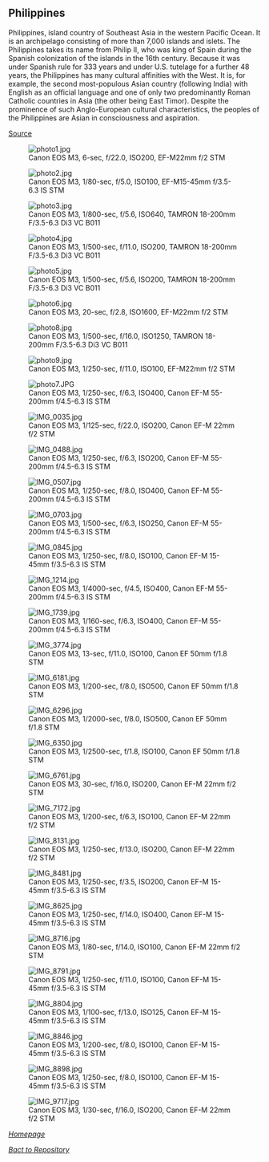 ## Philippines


Philippines, island country of Southeast Asia in the western Pacific Ocean. It is an archipelago consisting of more than 7,000 islands and islets. The Philippines takes its name from Philip II, who was king of Spain during the Spanish colonization of the islands in the 16th century. Because it was under Spanish rule for 333 years and under U.S. tutelage for a further 48 years, the Philippines has many cultural affinities with the West. It is, for example, the second most-populous Asian country (following India) with English as an official language and one of only two predominantly Roman Catholic countries in Asia (the other being East Timor). Despite the prominence of such Anglo-European cultural characteristics, the peoples of the Philippines are Asian in consciousness and aspiration.

[Source](https://www.britannica.com/place/Philippines)

<link rel='stylesheet' href='/Shutter101/css/photo-tile.css'>
<div class='gallery'>
	<figure>
		<img src='/Shutter101/photos/Philippines/img/photo1.jpg' alt='photo1.jpg'>
		<figcaption>Canon EOS M3, 6-sec, f/22.0, ISO200, EF-M22mm f/2 STM</figcaption>
	</figure>
	<figure>
		<img src='/Shutter101/photos/Philippines/img/photo2.jpg' alt='photo2.jpg'>
		<figcaption>Canon EOS M3, 1/80-sec, f/5.0, ISO100, EF-M15-45mm f/3.5-6.3 IS STM</figcaption>
	</figure>
	<figure>
		<img src='/Shutter101/photos/Philippines/img/photo3.jpg' alt='photo3.jpg'>
		<figcaption>Canon EOS M3, 1/800-sec, f/5.6, ISO640, TAMRON 18-200mm F/3.5-6.3 Di3 VC B011</figcaption>
	</figure>
	<figure>
		<img src='/Shutter101/photos/Philippines/img/photo4.jpg' alt='photo4.jpg'>
		<figcaption>Canon EOS M3, 1/500-sec, f/11.0, ISO200, TAMRON 18-200mm F/3.5-6.3 Di3 VC B011</figcaption>
	</figure>
	<figure>
		<img src='/Shutter101/photos/Philippines/img/photo5.jpg' alt='photo5.jpg'>
		<figcaption>Canon EOS M3, 1/500-sec, f/5.6, ISO200, TAMRON 18-200mm F/3.5-6.3 Di3 VC B011</figcaption>
	</figure>
	<figure>
		<img src='/Shutter101/photos/Philippines/img/photo6.jpg' alt='photo6.jpg'>
		<figcaption>Canon EOS M3, 20-sec, f/2.8, ISO1600, EF-M22mm f/2 STM</figcaption>
	</figure>
	<figure>
		<img src='/Shutter101/photos/Philippines/img/photo8.jpg' alt='photo8.jpg'>
		<figcaption>Canon EOS M3, 1/500-sec, f/16.0, ISO1250, TAMRON 18-200mm F/3.5-6.3 Di3 VC B011</figcaption>
	</figure>
	<figure>
		<img src='/Shutter101/photos/Philippines/img/photo9.jpg' alt='photo9.jpg'>
		<figcaption>Canon EOS M3, 1/250-sec, f/11.0, ISO100, EF-M22mm f/2 STM</figcaption>
	</figure>
	<figure>
		<img src='/Shutter101/photos/Philippines/img/photo7.JPG' alt='photo7.JPG'>
		<figcaption>Canon EOS M3, 1/250-sec, f/6.3, ISO400, Canon EF-M 55-200mm f/4.5-6.3 IS STM</figcaption>
	</figure>
<figure>
	<img src='/Shutter101/photos/Philippines/img/IMG_0035.jpg' alt='IMG_0035.jpg'>
	<figcaption>Canon EOS M3, 1/125-sec, f/22.0, ISO200, Canon EF-M 22mm f/2 STM</figcaption>
</figure>
<figure>
	<img src='/Shutter101/photos/Philippines/img/IMG_0488.jpg' alt='IMG_0488.jpg'>
	<figcaption>Canon EOS M3, 1/250-sec, f/6.3, ISO200, Canon EF-M 55-200mm f/4.5-6.3 IS STM</figcaption>
</figure>
<figure>
	<img src='/Shutter101/photos/Philippines/img/IMG_0507.jpg' alt='IMG_0507.jpg'>
	<figcaption>Canon EOS M3, 1/250-sec, f/8.0, ISO400, Canon EF-M 55-200mm f/4.5-6.3 IS STM</figcaption>
</figure>
<figure>
	<img src='/Shutter101/photos/Philippines/img/IMG_0703.jpg' alt='IMG_0703.jpg'>
	<figcaption>Canon EOS M3, 1/500-sec, f/6.3, ISO250, Canon EF-M 55-200mm f/4.5-6.3 IS STM</figcaption>
</figure>
<figure>
	<img src='/Shutter101/photos/Philippines/img/IMG_0845.jpg' alt='IMG_0845.jpg'>
	<figcaption>Canon EOS M3, 1/250-sec, f/8.0, ISO100, Canon EF-M 15-45mm f/3.5-6.3 IS STM</figcaption>
</figure>
<figure>
	<img src='/Shutter101/photos/Philippines/img/IMG_1214.jpg' alt='IMG_1214.jpg'>
	<figcaption>Canon EOS M3, 1/4000-sec, f/4.5, ISO400, Canon EF-M 55-200mm f/4.5-6.3 IS STM</figcaption>
</figure>
<figure>
	<img src='/Shutter101/photos/Philippines/img/IMG_1739.jpg' alt='IMG_1739.jpg'>
	<figcaption>Canon EOS M3, 1/160-sec, f/6.3, ISO400, Canon EF-M 55-200mm f/4.5-6.3 IS STM</figcaption>
</figure>
<figure>
	<img src='/Shutter101/photos/Philippines/img/IMG_3774.jpg' alt='IMG_3774.jpg'>
	<figcaption>Canon EOS M3, 13-sec, f/11.0, ISO100, Canon EF 50mm f/1.8 STM</figcaption>
</figure>
<figure>
	<img src='/Shutter101/photos/Philippines/img/IMG_6181.jpg' alt='IMG_6181.jpg'>
	<figcaption>Canon EOS M3, 1/200-sec, f/8.0, ISO500, Canon EF 50mm f/1.8 STM</figcaption>
</figure>
<figure>
	<img src='/Shutter101/photos/Philippines/img/IMG_6296.jpg' alt='IMG_6296.jpg'>
	<figcaption>Canon EOS M3, 1/2000-sec, f/8.0, ISO500, Canon EF 50mm f/1.8 STM</figcaption>
</figure>
<figure>
	<img src='/Shutter101/photos/Philippines/img/IMG_6350.jpg' alt='IMG_6350.jpg'>
	<figcaption>Canon EOS M3, 1/2500-sec, f/1.8, ISO100, Canon EF 50mm f/1.8 STM</figcaption>
</figure>
<figure>
	<img src='/Shutter101/photos/Philippines/img/IMG_6761.jpg' alt='IMG_6761.jpg'>
	<figcaption>Canon EOS M3, 30-sec, f/16.0, ISO200, Canon EF-M 22mm f/2 STM</figcaption>
</figure>
<figure>
	<img src='/Shutter101/photos/Philippines/img/IMG_7172.jpg' alt='IMG_7172.jpg'>
	<figcaption>Canon EOS M3, 1/200-sec, f/6.3, ISO100, Canon EF-M 22mm f/2 STM</figcaption>
</figure>
<figure>
	<img src='/Shutter101/photos/Philippines/img/IMG_8131.jpg' alt='IMG_8131.jpg'>
	<figcaption>Canon EOS M3, 1/250-sec, f/13.0, ISO200, Canon EF-M 22mm f/2 STM</figcaption>
</figure>
<figure>
	<img src='/Shutter101/photos/Philippines/img/IMG_8481.jpg' alt='IMG_8481.jpg'>
	<figcaption>Canon EOS M3, 1/250-sec, f/3.5, ISO200, Canon EF-M 15-45mm f/3.5-6.3 IS STM</figcaption>
</figure>
<figure>
	<img src='/Shutter101/photos/Philippines/img/IMG_8625.jpg' alt='IMG_8625.jpg'>
	<figcaption>Canon EOS M3, 1/250-sec, f/14.0, ISO400, Canon EF-M 15-45mm f/3.5-6.3 IS STM</figcaption>
</figure>
<figure>
	<img src='/Shutter101/photos/Philippines/img/IMG_8716.jpg' alt='IMG_8716.jpg'>
	<figcaption>Canon EOS M3, 1/80-sec, f/14.0, ISO100, Canon EF-M 22mm f/2 STM</figcaption>
</figure>
<figure>
	<img src='/Shutter101/photos/Philippines/img/IMG_8791.jpg' alt='IMG_8791.jpg'>
	<figcaption>Canon EOS M3, 1/250-sec, f/11.0, ISO100, Canon EF-M 15-45mm f/3.5-6.3 IS STM</figcaption>
</figure>
<figure>
	<img src='/Shutter101/photos/Philippines/img/IMG_8804.jpg' alt='IMG_8804.jpg'>
	<figcaption>Canon EOS M3, 1/100-sec, f/13.0, ISO125, Canon EF-M 15-45mm f/3.5-6.3 IS STM</figcaption>
</figure>
<figure>
	<img src='/Shutter101/photos/Philippines/img/IMG_8846.jpg' alt='IMG_8846.jpg'>
	<figcaption>Canon EOS M3, 1/200-sec, f/8.0, ISO100, Canon EF-M 15-45mm f/3.5-6.3 IS STM</figcaption>
</figure>
<figure>
	<img src='/Shutter101/photos/Philippines/img/IMG_8898.jpg' alt='IMG_8898.jpg'>
	<figcaption>Canon EOS M3, 1/250-sec, f/8.0, ISO100, Canon EF-M 15-45mm f/3.5-6.3 IS STM</figcaption>
</figure>
<figure>
	<img src='/Shutter101/photos/Philippines/img/IMG_9717.jpg' alt='IMG_9717.jpg'>
	<figcaption>Canon EOS M3, 1/30-sec, f/16.0, ISO200, Canon EF-M 22mm f/2 STM</figcaption>
</figure>
</div>

*[Homepage](README.md)*

*[Bact to Repository](https://github.com/23W-GBAC/Shutter101/tree/main)*
